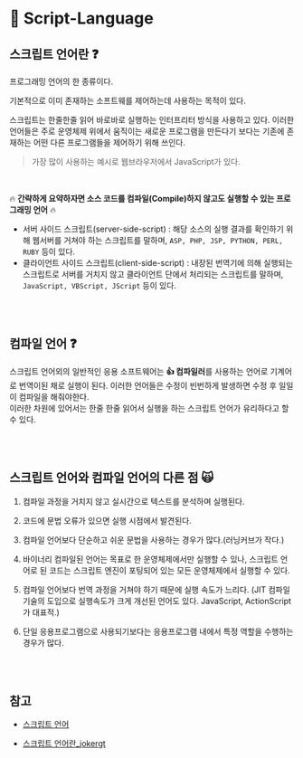 # :muscle: Script-Language

## 스크립트 언어란 :question:

프로그래밍 언어의 한 종류이다.
</br>

기본적으로 이미 존재하는 소프트웨를 제어하는데 사용하는 목적이 있다.
</br>

스크립트는 한줄한줄 읽어 바로바로 실행하는 인터프리터 방식을 사용하고 있다. 이러한 언어들은 주로 운영체제 위에서 움직이는 새로운 프로그램을 만든다기 보다는 기존에 존재하는 어떤 다른 프로그램들을 제어하기 위해 쓰인다.
</br>

> 가장 많이 사용하는 예시로 웹브라우저에서 JavaScript가 있다.
</br>

:fire: **간략하게 요약하자면 소스 코드를 컴파일(Compile)하지 않고도 실행할 수 있는 프로그래밍 언어** :fire:
</br>

- 서버 사이드 스크립트(server-side-script) : 해당 소스의 실행 결과를 확인하기 위해 웹서버를 거쳐야 하는 스크립트를 말하며, `ASP, PHP, JSP, PYTHON, PERL, RUBY` 등이 있다.
- 클라이언트 사이드 스크립트(client-side-script) : 내장된 번역기에 의해 실행되는 스크립트로 서버를 거치지 않고 클라이언트 단에서 처리되는 스크립트를 말하며, `JavaScript, VBScript, JScript` 등이 있다.

</br>
</br>

## 컴파일 언어 :question:

스크립트 언어외의 일반적인 응용 소프트웨어는 **:thumbsup: 컴파일러**를 사용하는 언어로 기계어로 번역이된 채로 실행이 된다. 이러한 언어들은 수정이 빈번하게 발생하면 수정 후 일일이 컴파일을 해줘야한다.
</br>
이러한 차원에 있어서는 한줄 한줄 읽어서 실행을 하는 스크립트 언어가 유리하다고 할 수 있다.

</br>
</br>

## 스크립트 언어와 컴파일 언어의 다른 점 :scream_cat:

1. 컴파일 과정을 거치지 않고 실시간으로 텍스트를 분석하며 실행된다.

2. 코드에 문법 오류가 있으면 실행 시점에서 발견된다.

3. 컴파일 언어보다 단순하고 쉬운 문법을 사용하는 경우가 많다.(러닝커브가 작다.)

4. 바이너리 컴파일된 언어는 목표로 한 운영체제에서만 실행할 수 있나, 스크립트 언어로 된 코드는 스크립트 엔진이 포팅되어 있는 모든 운영체제에서 실행할 수 있다.

5. 컴파일 언어보다 번역 과정을 거쳐야 하기 때문에 실행 속도가 느리다. (JIT 컴파일 기술의 도입으로 실행속도가 크게 개선된 언어도 있다. JavaScript, ActionScript가 대표적.)

6. 단일 응용프로그램으로 사용되기보다는 응용프로그램 내에서 특정 역할을 수행하는 경우가 많다.

</br>
</br>

## 참고

- [스크립트 언어](https://namu.wiki/w/%EC%8A%A4%ED%81%AC%EB%A6%BD%ED%8A%B8%20%EC%96%B8%EC%96%B4)

- [스크립트 언어란_jokergt](http://jokergt.tistory.com/81)